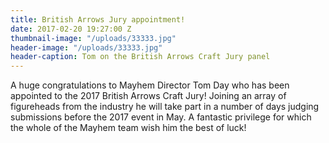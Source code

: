```yaml
---
title: British Arrows Jury appointment!
date: 2017-02-20 19:27:00 Z
thumbnail-image: "/uploads/33333.jpg"
header-image: "/uploads/33333.jpg"
header-caption: Tom on the British Arrows Craft Jury panel
---
```


A huge congratulations to Mayhem Director Tom Day who has been appointed to the 2017 British Arrows Craft Jury! Joining an array of figureheads from the industry he will take part in a number of days judging submissions before the 2017 event in May. A fantastic privilege for which the whole of the Mayhem team wish him the best of luck!